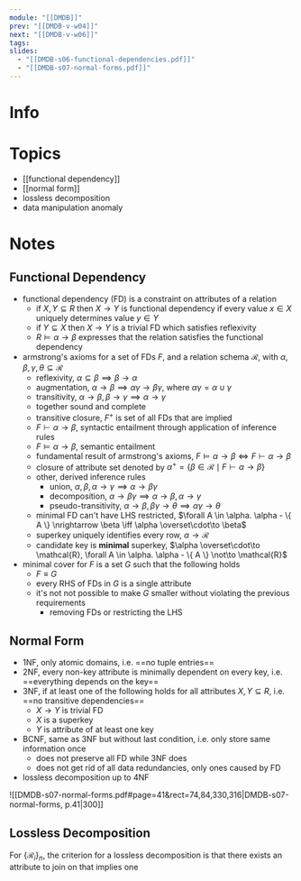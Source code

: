 ```yaml
---
module: "[[DMDB]]"
prev: "[[DMDB-v-w04]]"
next: "[[DMDB-v-w06]]"
tags: 
slides:
  - "[[DMDB-s06-functional-dependencies.pdf]]"
  - "[[DMDB-s07-normal-forms.pdf]]"
---
```



# Info


# Topics
- [[functional dependency]]
- [[normal form]]
- lossless decomposition
- data manipulation anomaly



# Notes

## Functional Dependency
- functional dependency (FD) is a constraint on attributes of a relation
    - if $X, Y \subseteq R$ then $X \to Y$ is functional dependency if every value $x \in X$ uniquely determines value $y \in Y$
    - if $Y \subseteq X$ then $X \to Y$ is a trivial FD which satisfies reflexivity
    - $R \vDash \alpha \to \beta$ expresses that the relation satisfies the functional dependency
- armstrong's axioms for a set of FDs $F$, and a relation schema $\mathcal{R}$, with $\alpha, \beta , \gamma, \theta \subseteq \mathcal{R}$
    - reflexivity, $\alpha \subseteq \beta \implies \beta \to \alpha$
    - augmentation, $\alpha \to \beta \implies \alpha\gamma \to \beta\gamma$, where $\alpha\gamma = \alpha \cup \gamma$
    - transitivity, $\alpha \to \beta, \beta \to \gamma \implies \alpha \to \gamma$
    - together sound and complete
    - transitive closure, $F^{+}$ is set of all FDs that are implied
    - $F \vdash \alpha \to \beta$, syntactic entailment through application of inference rules
    - $F \vDash \alpha \to \beta$, semantic entailment
    - fundamental result of armstrong's axioms, $F \vDash \alpha \to \beta \iff F \vdash \alpha \to \beta$
    - closure of attribute set denoted by $\alpha^{+} = \{ \beta \in \mathcal{R} \mid F \vdash \alpha \to \beta \}$
    - other, derived inference rules
        - union, $\alpha, \beta, \alpha \to \gamma \implies \alpha \to \beta\gamma$
        - decomposition, $\alpha \to \beta\gamma \implies \alpha \to \beta, \alpha \to \gamma$
        - pseudo-transitivity, $\alpha \to \beta, \beta\gamma \to \theta \implies \alpha\gamma \to \theta$
    - minimal FD can't have LHS restricted, $\forall A \in \alpha. \alpha - \{ A \} \nrightarrow \beta \iff \alpha \overset\cdot\to \beta$
    - superkey uniquely identifies every row, $\alpha \to \mathcal{R}$ 
    - candidate key is **minimal** superkey, $\alpha \overset\cdot\to \mathcal{R}, \forall A \in \alpha. \alpha - \{ A \} \not\to \mathcal{R}$
- minimal cover for $F$ is a set $G$ such that the following holds
    - $F \equiv G$
    - every RHS of FDs in $G$ is a single attribute
    - it's not not possible to make $G$ smaller without violating the previous requirements
        - removing FDs or restricting the LHS

## Normal Form
- 1NF, only atomic domains, i.e. ==no tuple entries==
- 2NF, every non-key attribute is minimally dependent on every key, i.e. ==everything depends on the key==
- 3NF, if at least one of the following holds for all attributes $X, Y \subseteq R$, i.e. ==no transitive dependencies==
    - $X \to Y$ is trivial FD
    - $X$ is a superkey
    - $Y$ is attribute of at least one key
- BCNF, same as 3NF but without last condition, i.e. only store same information once
    - does not preserve all FD while 3NF does
    - does not get rid of all data redundancies, only ones caused by FD
- lossless decomposition up to 4NF

![[DMDB-s07-normal-forms.pdf#page=41&rect=74,84,330,316|DMDB-s07-normal-forms, p.41|300]]


## Lossless Decomposition
For $\{ \mathcal{R}_{i} \}_{n}$, the criterion for a lossless decomposition is that there exists an attribute to join on that implies one 
